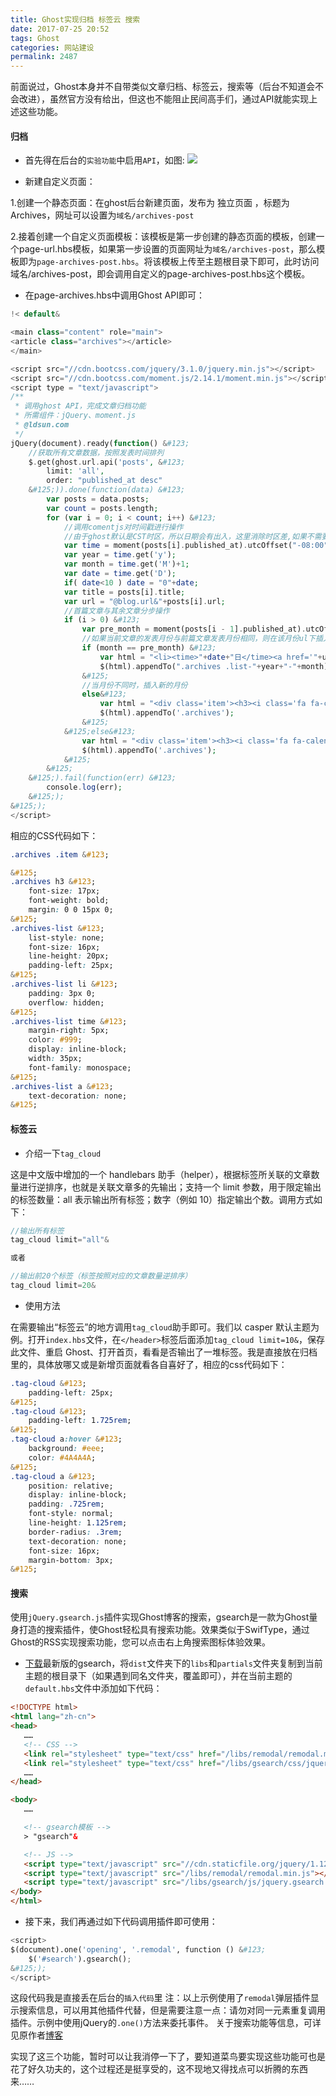 ```yaml
---
title: Ghost实现归档 标签云 搜索
date: 2017-07-25 20:52
tags: Ghost
categories: 网站建设
permalink: 2487
---
```


前面说过，Ghost本身并不自带类似文章归档、标签云，搜索等（后台不知道会不会改进），虽然官方没有给出，但这也不能阻止民间高手们，通过API就能实现上述这些功能。

<!--more-->

#### 归档
 - 首先得在后台的` 实验功能 `中启用` API `，如图:
![](https://cdn.uu126.cn/image/a/63/912947500d1432b9e4c07155674de.jpg)

 - 新建自定义页面：

 1.创建一个静态页面：在ghost后台新建页面，发布为 独立页面 ，标题为Archives，网址可以设置为` 域名/archives-post `

 2.接着创建一个自定义页面模板：该模板是第一步创建的静态页面的模板，创建一个page-url.hbs模板，如果第一步设置的页面网址为` 域名/archives-post `，那么模板即为` page-archives-post.hbs `。将该模板上传至主题根目录下即可，此时访问域名/archives-post，即会调用自定义的page-archives-post.hbs这个模板。

 - 在page-archives.hbs中调用Ghost API即可：
```php
!< default&

<main class="content" role="main">  
<article class="archives"></article>  
</main>

<script src="//cdn.bootcss.com/jquery/3.1.0/jquery.min.js"></script>  
<script src="//cdn.bootcss.com/moment.js/2.14.1/moment.min.js"></script>  
<script type = "text/javascript">  
/**
 * 调用ghost API，完成文章归档功能
 * 所需组件：jQuery、moment.js
 * @ldsun.com
 */
jQuery(document).ready(function() &#123;  
    //获取所有文章数据，按照发表时间排列
    $.get(ghost.url.api('posts', &#123;
        limit: 'all',
        order: "published_at desc"
    &#125;)).done(function(data) &#123;
        var posts = data.posts;
        var count = posts.length;
        for (var i = 0; i < count; i++) &#123;
            //调用comentjs对时间戳进行操作
            //由于ghost默认是CST时区，所以日期会有出入，这里消除时区差,如果不需要，把下面第二行后面8小时改为-00:00!!!
            var time = moment(posts[i].published_at).utcOffset("-08:00");
            var year = time.get('y');
            var month = time.get('M')+1;
            var date = time.get('D');
            if( date<10 ) date = "0"+date;
            var title = posts[i].title;
            var url = "@blog.url&"+posts[i].url;
            //首篇文章与其余文章分步操作
            if (i > 0) &#123;
                var pre_month = moment(posts[i - 1].published_at).utcOffset("-08:00").get('month')+1;
                //如果当前文章的发表月份与前篇文章发表月份相同，则在该月份ul下插入该文章，这里消除时区差,如果不需要，把下面第二行后面8小时改为-00:00!!!
                if (month == pre_month) &#123;
                    var html = "<li><time>"+date+"日</time><a href='"+url+"'>"+title+"</a></li>";
                    $(html).appendTo(".archives .list-"+year+"-"+month);
                &#125;
                //当月份不同时，插入新的月份
                else&#123;
                    var html = "<div class='item'><h3><i class='fa fa-calendar fa-fw' aria-hidden='true'></i> "+year+"-"+month+"</h3><ul class='archives-list list-"+year+"-"+month+"'><li><time>"+date+"日</time><a href='"+url+"'>"+title+"</a></li></ul></div>";
                    $(html).appendTo('.archives');
                &#125;
            &#125;else&#123;
                var html = "<div class='item'><h3><i class='fa fa-calendar fa-fw' aria-hidden='true'></i> "+year+"-"+month+"</h3><ul class='archives-list list-"+year+"-"+month+"'><li><time>"+date+"日</time><a href='"+url+"'>"+title+"</a></li></ul></div>";
                $(html).appendTo('.archives');
            &#125;
        &#125;
    &#125;).fail(function(err) &#123;
        console.log(err);
    &#125;);
&#125;); 
</script>
```
相应的CSS代码如下：
```css
.archives .item &#123;

&#125;
.archives h3 &#123;
    font-size: 17px;
    font-weight: bold;
    margin: 0 0 15px 0;
&#125;
.archives-list &#123;
    list-style: none;
    font-size: 16px;
    line-height: 20px;
    padding-left: 25px;
&#125;
.archives-list li &#123;
    padding: 3px 0;
    overflow: hidden;
&#125;
.archives-list time &#123;
    margin-right: 5px;
    color: #999;
    display: inline-block;
    width: 35px;
    font-family: monospace;
&#125;
.archives-list a &#123;
    text-decoration: none;
&#125;
```

#### 标签云
 - 介绍一下` tag_cloud `

这是中文版中增加的一个 handlebars 助手（helper），根据标签所关联的文章数量进行逆排序，也就是关联文章多的先输出；支持一个 limit 参数，用于限定输出的标签数量：all 表示输出所有标签；数字（例如 10）指定输出个数。调用方式如下：
```php
//输出所有标签
tag_cloud limit="all"&

或者

//输出前20个标签（标签按照对应的文章数量逆排序）
tag_cloud limit=20&
```

 - 使用方法

在需要输出“标签云”的地方调用` tag_cloud `助手即可。我们以 casper 默认主题为例。打开` index.hbs `文件，在` </header> `标签后面添加` tag_cloud limit=10& `，保存此文件、重启 Ghost、打开首页，看看是否输出了一堆标签。我是直接放在归档里的，具体放哪又或是新增页面就看各自喜好了，相应的css代码如下：
```css
.tag-cloud &#123;
    padding-left: 25px;
&#125;
.tag-cloud &#123;
    padding-left: 1.725rem;
&#125;
.tag-cloud a:hover &#123;
    background: #eee;
    color: #4A4A4A;
&#125;
.tag-cloud a &#123;
    position: relative;
    display: inline-block;
    padding: .725rem;
    font-style: normal;
    line-height: 1.125rem;
    border-radius: .3rem;
    text-decoration: none;
    font-size: 16px;
    margin-bottom: 3px;
&#125;
```

#### 搜索

使用` jQuery.gsearch.js `插件实现Ghost博客的搜索，gsearch是一款为Ghost量身打造的搜索插件，使Ghost轻松具有搜索功能。效果类似于SwifType，通过Ghost的RSS实现搜索功能，您可以点击右上角搜索图标体验效果。

 -  [下载](https://github.com/itobee/gsearch/archive/master.zip)最新版的gsearch，将` dist `文件夹下的` libs `和` partials `文件夹复制到当前主题的根目录下（如果遇到同名文件夹，覆盖即可），并在当前主题的` default.hbs `文件中添加如下代码：
```html
<!DOCTYPE html>  
<html lang="zh-cn">  
<head>  
   ……
   <!-- CSS -->
   <link rel="stylesheet" type="text/css" href="/libs/remodal/remodal.min.css">
   <link rel="stylesheet" type="text/css" href="/libs/gsearch/css/jquery.gsearch.min.css">
   ……
</head>

<body>  
   ……

   <!-- gsearch模板 -->
   > "gsearch"&

   <!-- JS -->
   <script type="text/javascript" src="//cdn.staticfile.org/jquery/1.12.4/jquery.min.js"></script> <!-- 如果主题中未引入jQuery，请引入jQuery -->
   <script type="text/javascript" src="/libs/remodal/remodal.min.js"></script>
   <script type="text/javascript" src="/libs/gsearch/js/jquery.gsearch.min.js"></script>
</body>  
</html>  
```

 - 接下来，我们再通过如下代码调用插件即可使用：
```python
<script>  
$(document).one('opening', '.remodal', function () &#123;
    $('#search').gsearch();
&#125;);
</script>  
```
这段代码我是直接丢在后台的` 插入代码 `里
注：以上示例使用了` remodal `弹层插件显示搜索信息，可以用其他插件代替，但是需要注意一点：请勿对同一元素重复调用插件。示例中使用jQuery的` .one() `方法来委托事件。
关于搜索功能等信息，可详见原作者[博客](http://www.tobee.me/gsearch/)

实现了这三个功能，暂时可以让我消停一下了，要知道菜鸟要实现这些功能可也是花了好久功夫的，这个过程还是挺享受的，这不现地又得找点可以折腾的东西来……
